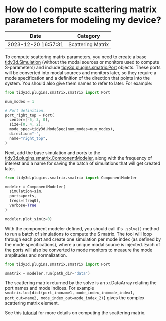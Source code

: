 # How do I compute scattering matrix parameters for modeling my device?

| Date       | Category    |
|------------|-------------|
| 2023-12-20 16:57:31 | Scattering Matrix |


To compute scattering matrix parameters, you need to create a base [tidy3d.Simulation](https://docs.flexcompute.com/projects/tidy3d/en/latest/api/_autosummary/tidy3d.Simulation.html) (without the modal sources or monitors used to compute S-parameters) and include [tidy3d.plugins.smatrix.Port](https://docs.flexcompute.com/projects/tidy3d/en/latest/api/_autosummary/tidy3d.plugins.smatrix.Port.html) objects. These ports will be converted into modal sources  and monitors later, so they require a mode specification and a definition of the direction that points into the system. You should also give them names to refer to later. For example:



```python
from tidy3d.plugins.smatrix.smatrix import Port

num_modes = 1

# Port definition.
port_right_top = Port(
  center=[-5, 3, 0],
  size=[0, 4, 2],
  mode_spec=tidy3d.ModeSpec(num_modes=num_modes),
  direction="-",
  name="right_top",
)

```





Next, add the base simulation and ports to the [tidy3d.plugins.smatrix.ComponentModeler](https://docs.flexcompute.com/projects/tidy3d/en/latest/api/_autosummary/tidy3d.plugins.smatrix.ComponentModeler.html), along with the frequency of interest and a name for saving the batch of simulations that will get created later.



```python
from tidy3d.plugins.smatrix.smatrix import ComponentModeler

modeler = ComponentModeler(
  simulation=sim,
  ports=ports,
  freqs=[freq0],
  verbose=True
)

modeler.plot_sim(z=0)

```





With the component modeler defined, you should call it's `.solve()` method to run a batch of simulations to compute the S matrix. The tool will loop through each port and create one simulation per mode index (as defined by the mode specifications), where a unique modal source is injected. Each of the ports will also be converted to mode monitors to measure the mode amplitudes and normalization.



```python
from tidy3d.plugins.smatrix.smatrix import Port

smatrix = modeler.run(path_dir="data")

```





The scattering matrix returned by the solve is an xr.DataArray relating the port names and mode indices. For example `smatrix.loc[dict(port_in=name1, mode_index_in=mode_index1, port_out=name2, mode_index_out=mode_index_2)]` gives the complex scattering matrix element.

See this [tutorial](https://www.flexcompute.com/tidy3d/examples/notebooks/SMatrix/) for more details on computing the scattering matrix.